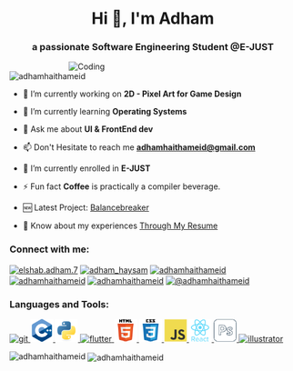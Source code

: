 <h1 align="center">
  Hi 👋, I'm Adham
</h1>
<h3 align="center">
  a passionate Software Engineering Student @E-JUST
</h3>

<!--- <img align="right" alt="Coding" width="400" src="https://i.imgur.com/MvMxQ1a.gif"> --->
<img align="right" alt="Coding" width="400" src="https://media.tenor.com/psQzFHIko4MAAAAd/study-anime.gif">

<p align="left"> <img src="https://komarev.com/ghpvc/?username=adhamhaithameid&label=Profile%20views&color=0e75b6&style=flat" alt="adhamhaithameid" /> </p>

- 🔭  I’m currently working on **2D - Pixel Art for Game Design**

- 🌱  I’m currently learning **Operating Systems**

- 💬  Ask me about **UI & FrontEnd dev**

- 📫  Don't Hesitate to reach me **adhamhaithameid@gmail.com**

- 🏫  I’m currently enrolled in **E-JUST**

- ⚡  Fun fact **Coffee** is practically a compiler beverage.
  
- 🆕  Latest Project: [Balancebreaker](https://github.com/developers-together/Balancebreaker)
  
- 📄  Know about my experiences [Through My Resume](https://drive.google.com/file/d/1Dl5erZBc2yLMCbR76Iubh0_9cXYkcMeS/view?usp=drive_link)
 
  

<h3 align="left">
  Connect with me:
</h3>
<p align="left">
<a href="https://fb.com/elshab.adham.7" target="blank"><img align="center" src="https://raw.githubusercontent.com/rahuldkjain/github-profile-readme-generator/master/src/images/icons/Social/facebook.svg" alt="elshab.adham.7" height="30" width="40" /></a>
<a href="https://instagram.com/adham_haysam" target="blank"><img align="center" src="https://raw.githubusercontent.com/rahuldkjain/github-profile-readme-generator/master/src/images/icons/Social/instagram.svg" alt="adham_haysam" height="30" width="40" /></a>
<a href="https://x.com/_Adhom_" target="blank"><img align="center" src="https://raw.githubusercontent.com/rahuldkjain/github-profile-readme-generator/master/src/images/icons/Social/twitter.svg" alt="adhamhaithameid" height="30" width="40" /></a>
<a href="https://linkedin.com/in/adhamhaithameid" target="blank"><img align="center" src="https://raw.githubusercontent.com/rahuldkjain/github-profile-readme-generator/master/src/images/icons/Social/linked-in-alt.svg" alt="adhamhaithameid" height="30" width="40" /></a>
<a href="https://www.behance.net/adhamhaithameid" target="blank"><img align="center" src="https://raw.githubusercontent.com/rahuldkjain/github-profile-readme-generator/master/src/images/icons/Social/behance.svg" alt="adhamhaithameid" height="30" width="40" /></a>
<a href="https://medium.com/@adhamhaithameid" target="blank"><img align="center" src="https://raw.githubusercontent.com/rahuldkjain/github-profile-readme-generator/master/src/images/icons/Social/medium.svg" alt="@adhamhaithameid" height="30" width="40" /></a>
<!--- <a href="https://codeforces.com/profile/adhamhaithameid" target="blank"><img align="center" src="https://raw.githubusercontent.com/rahuldkjain/github-profile-readme-generator/master/src/images/icons/Social/codeforces.svg" alt="adhamhaithameid" height="30" width="40" /></a> --->
<!--- <a href="https://www.leetcode.com/adhamhaithameid" target="blank"><img align="center" src="https://raw.githubusercontent.com/rahuldkjain/github-profile-readme-generator/master/src/images/icons/Social/leet-code.svg" alt="adhamhaithameid" height="30" width="40" /></a> --->
</p>

<h3 align="left">Languages and Tools:</h3>
<p align="left"> 
  <!--- <a href="https://www.arduino.cc/" target="_blank" rel="noreferrer"> <img src="https://cdn.worldvectorlogo.com/logos/arduino-1.svg" alt="arduino" width="40" height="40"/> </a> --->
   <!--- <a href="https://dart.dev" target="_blank" rel="noreferrer"> <img src="https://www.vectorlogo.zone/logos/dartlang/dartlang-icon.svg" alt="dart" width="40" height="40"/> </a> --->
   <!--- <a href="https://www.figma.com/" target="_blank" rel="noreferrer"> <img src="https://www.vectorlogo.zone/logos/figma/figma-icon.svg" alt="figma" width="40" height="40"/> </a> --->
   <!--- <a href="https://postman.com" target="_blank" rel="noreferrer"> <img src="https://www.vectorlogo.zone/logos/getpostman/getpostman-icon.svg" alt="postman" width="40" height="40"/> </a> --->
   <!--- <a href="https://firebase.google.com/" target="_blank" rel="noreferrer"> <img src="https://www.vectorlogo.zone/logos/firebase/firebase-icon.svg" alt="firebase" width="40" height="40"/> </a> --->
  <a href="https://git-scm.com/" target="_blank" rel="noreferrer"> <img src="https://www.vectorlogo.zone/logos/git-scm/git-scm-icon.svg" alt="git" width="40" height="40"/> </a>
  <a href="https://www.w3schools.com/cpp/" target="_blank" rel="noreferrer"> <img src="https://raw.githubusercontent.com/devicons/devicon/master/icons/cplusplus/cplusplus-original.svg" alt="cplusplus" width="40" height="40"/> </a>
  <a href="https://www.python.org" target="_blank" rel="noreferrer"> <img src="https://raw.githubusercontent.com/devicons/devicon/master/icons/python/python-original.svg" alt="python" width="40" height="40"/> </a>
  <a href="https://flutter.dev" target="_blank" rel="noreferrer"> <img src="https://www.vectorlogo.zone/logos/flutterio/flutterio-icon.svg" alt="flutter" width="40" height="40"/> </a>
  <a href="https://www.w3.org/html/" target="_blank" rel="noreferrer"> <img src="https://raw.githubusercontent.com/devicons/devicon/master/icons/html5/html5-original-wordmark.svg" alt="html5" width="40" height="40"/> </a>
  <a href="https://www.w3schools.com/css/" target="_blank" rel="noreferrer"> <img src="https://raw.githubusercontent.com/devicons/devicon/master/icons/css3/css3-original-wordmark.svg" alt="css3" width="40" height="40"/> </a>
  <a href="https://developer.mozilla.org/en-US/docs/Web/JavaScript" target="_blank" rel="noreferrer"> <img src="https://raw.githubusercontent.com/devicons/devicon/master/icons/javascript/javascript-original.svg" alt="javascript" width="40" height="40"/> </a>
  <a href="https://reactjs.org/" target="_blank" rel="noreferrer"> <img src="https://raw.githubusercontent.com/devicons/devicon/master/icons/react/react-original-wordmark.svg" alt="react" width="40" height="40"/> </a>
  <a href="https://www.photoshop.com/en" target="_blank" rel="noreferrer"> <img src="https://raw.githubusercontent.com/devicons/devicon/master/icons/photoshop/photoshop-line.svg" alt="photoshop" width="40" height="40"/> </a>
  <a href="https://www.adobe.com/in/products/illustrator.html" target="_blank" rel="noreferrer"> <img src="https://www.vectorlogo.zone/logos/adobe_illustrator/adobe_illustrator-icon.svg" alt="illustrator" width="40" height="40"/> </a>
</p>

<p><img align="left" src="https://github-readme-stats.vercel.app/api/top-langs?username=adhamhaithameid&show_icons=true&locale=en&layout=compact" alt="adhamhaithameid" /></p>

<p>&nbsp;<img align="center" src="https://github-readme-stats.vercel.app/api?username=adhamhaithameid&show_icons=true&locale=en" alt="adhamhaithameid" /></p>
